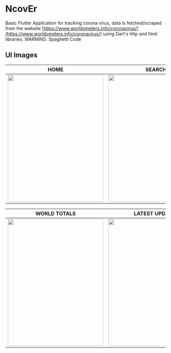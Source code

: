 # NcovEr
Basic Flutter Application for tracking corona virus, data is fetched/scraped from the website [https://www.worldometers.info/coronavirus/](https://www.worldometers.info/coronavirus/) using Dart's http and html libraries. WARNING: Spaghetti Code

## UI Images

|HOME                |SEARCH           |STATS-1                         |STATS-2 |
|----------------|-------------------------------|-----------------------------|----|
<img src="https://github.com/jose-bamboo/ncovtracker-provider/blob/master/github-images/home.jpg" width="300" height="400" /> |<img src="https://github.com/jose-bamboo/ncovtracker-provider/blob/master/github-images/search_result.jpg" width="300" height="400" />|<img src="https://github.com/jose-bamboo/ncovtracker-provider/blob/master/github-images/stats_from_home.jpg" width="300" height="400" />|<img src="https://github.com/jose-bamboo/ncovtracker-provider/blob/master/github-images/stats_from_home2.jpg" width="300" height="400" />|

|WORLD TOTALS| LATEST UPDATES|MAPS|MAPS-INFO|
|----|----|---|---|
<img src="https://github.com/jose-bamboo/ncovtracker-provider/blob/master/github-images/world_totals.jpg" width="300" height="400" />|<img src="https://github.com/jose-bamboo/ncovtracker-provider/blob/master/github-images/latest_news.jpg" width="300" height="400" />|<img src="https://github.com/jose-bamboo/ncovtracker-provider/blob/master/github-images/maps.jpg" width="300" height="400" />|<img src="https://github.com/jose-bamboo/ncovtracker-provider/blob/master/github-images/maps_info.jpg" width="300" height="400" />|


